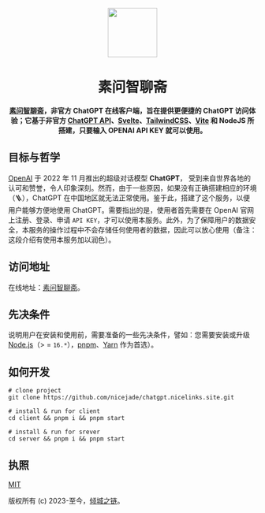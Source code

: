 <p align="center">
  <a href="https://chatgpt.nicelinks.site/" target="_blank">
    <img width="100"src="https://chatgpt.nicelinks.site/logo.svg">
  </a>
</p>

<h1 align="center">素问智聊斋</h1>

<div align="center">
  <strong>
    <a href="https://chatgpt.nicelinks.site/">素问智聊斋</a>，非官方 ChatGPT 在线客户端，旨在提供更便捷的 ChatGPT 访问体验；它基于非官方 <a href="https://github.com/transitive-bullshit/chatgpt-api">ChatGPT API</a>、<a href="https://nicelinks.site/post/62a9c2ad90509e23cea772c0">Svelte</a>、<a href="https://nicelinks.site/post/5fd20cb4c06d6302c1907ec7">TailwindCSS</a>、<a href="https://nicelinks.site/post/6010e1b10c71de1fb957b64e">Vite</a> 和 NodeJS 所搭建，只要输入 OPENAI API KEY 就可以使用。
  </strong>
</div>

## 目标与哲学

[OpenAI](https://nicelinks.site/post/6391e22878b7a1291995ff86) 于 2022 年 11 月推出的超级对话模型 **ChatGPT**， 受到来自世界各地的认可和赞誉，令人印象深刻。然而，由于一些原因，如果没有正确搭建相应的环境（🪜），ChatGPT 在中国地区就无法正常使用。鉴于此，搭建了这个服务，以便用户能够方便地使用 ChatGPT。需要指出的是，使用者首先需要在 OpenAI 官网上注册、登录、申请 `API KEY`，才可以使用本服务。此外，为了保障用户的数据安全，本服务的操作过程中不会存储任何使用者的数据，因此可以放心使用（备注：这段介绍有使用本服务加以润色）。

## 访问地址

在线地址：[素问智聊斋](https://chatgpt.nicelinks.site/)。

## 先决条件

说明用户在安装和使用前，需要准备的一些先决条件，譬如：您需要安装或升级 [Node.js](https://nodejs.org/en/)（> = `16.*`），[pnpm](https://nicelinks.site/post/62989af00f40a860b1599de2)、[Yarn](https://www.jeffjade.com/2017/12/30/135-npm-vs-yarn-detial-memo/) 作为首选）。

## 如何开发

```
# clone project
git clone https://github.com/nicejade/chatgpt.nicelinks.site.git

# install & run for client
cd client && pnpm i && pnpm start

# install & run for srever
cd server && pnpm i && pnpm start
```

## 执照

[MIT](http://opensource.org/licenses/MIT)

版权所有 (c) 2023-至今，[倾城之链](https://nicelinks.site)。

